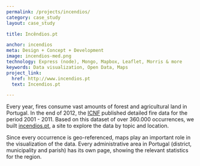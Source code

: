 ```yaml
---
permalink: /projects/incendios/
category: case_study
layout: case_study

title: Incêndios.pt

anchor: incendios
meta: Design + Concept + Development
image: incendios-med.png
technology: Express (node), Mongo, Mapbox, Leaflet, Morris & more 
keywords: Data visualization, Open Data, Maps
project_link:
  href: http://www.incendios.pt
  text: Incendios.pt

---
```

Every year, fires consume vast amounts of forest and agricultural land in Portugal. In the end of 2012, the [ICNF](http://www.icnf.pt) published detailed fire data for the period 2001 - 2011. Based on this dataset of over 360.000 occurrences, we built [incendios.pt](http://www.incendios.pt), a site to explore the data by topic and location.

Since every occurrence is geo-referenced, maps play an important role in the visualization of the data. Every administrative area in Portugal (district, municipality and parish) has its own page, showing the relevant statistics for the region.